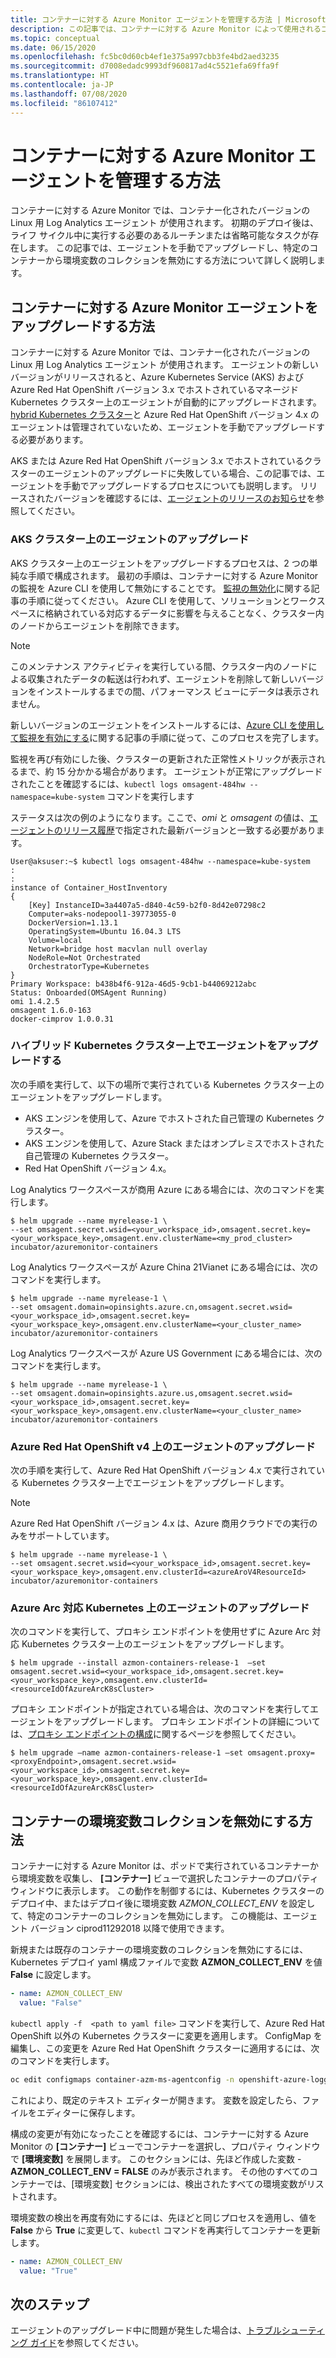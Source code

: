 ```yaml
---
title: コンテナーに対する Azure Monitor エージェントを管理する方法 | Microsoft Docs
description: この記事では、コンテナーに対する Azure Monitor によって使用されるコンテナー化された Log Analytics エージェントで、最も一般的なメンテナンス タスクを管理する方法について説明します。
ms.topic: conceptual
ms.date: 06/15/2020
ms.openlocfilehash: fc5bc0d60cb4ef1e375a997cbb3fe4bd2aed3235
ms.sourcegitcommit: d7008edadc9993df960817ad4c5521efa69ffa9f
ms.translationtype: HT
ms.contentlocale: ja-JP
ms.lasthandoff: 07/08/2020
ms.locfileid: "86107412"
---
```

# <a name="how-to-manage-the-azure-monitor-for-containers-agent"></a>コンテナーに対する Azure Monitor エージェントを管理する方法

コンテナーに対する Azure Monitor では、コンテナー化されたバージョンの Linux 用 Log Analytics エージェント が使用されます。 初期のデプロイ後は、ライフ サイクル中に実行する必要のあるルーチンまたは省略可能なタスクが存在します。 この記事では、エージェントを手動でアップグレードし、特定のコンテナーから環境変数のコレクションを無効にする方法について詳しく説明します。 

## <a name="how-to-upgrade-the-azure-monitor-for-containers-agent"></a>コンテナーに対する Azure Monitor エージェントをアップグレードする方法

コンテナーに対する Azure Monitor では、コンテナー化されたバージョンの Linux 用 Log Analytics エージェント が使用されます。 エージェントの新しいバージョンがリリースされると、Azure Kubernetes Service (AKS) および Azure Red Hat OpenShift バージョン 3.x でホストされているマネージド Kubernetes クラスター上のエージェントが自動的にアップグレードされます。 [hybrid Kubernetes クラスター](container-insights-hybrid-setup.md)と Azure Red Hat OpenShift バージョン 4.x のエージェントは管理されていないため、エージェントを手動でアップグレードする必要があります。

AKS または Azure Red Hat OpenShift バージョン 3.x でホストされているクラスターのエージェントのアップグレードに失敗している場合、この記事では、エージェントを手動でアップグレードするプロセスについても説明します。 リリースされたバージョンを確認するには、[エージェントのリリースのお知らせ](https://github.com/microsoft/docker-provider/tree/ci_feature_prod)を参照してください。

### <a name="upgrade-agent-on-aks-cluster"></a>AKS クラスター上のエージェントのアップグレード

AKS クラスター上のエージェントをアップグレードするプロセスは、2 つの単純な手順で構成されます。 最初の手順は、コンテナーに対する Azure Monitor の監視を Azure CLI を使用して無効にすることです。 [監視の無効化](container-insights-optout.md?#azure-cli)に関する記事の手順に従ってください。 Azure CLI を使用して、ソリューションとワークスペースに格納されている対応するデータに影響を与えることなく、クラスター内のノードからエージェントを削除できます。 

>[!NOTE]
>このメンテナンス アクティビティを実行している間、クラスター内のノードによる収集されたデータの転送は行われず、エージェントを削除して新しいバージョンをインストールするまでの間、パフォーマンス ビューにデータは表示されません。 
>

新しいバージョンのエージェントをインストールするには、[Azure CLI を使用して監視を有効にする](container-insights-enable-new-cluster.md#enable-using-azure-cli)に関する記事の手順に従って、このプロセスを完了します。  

監視を再び有効にした後、クラスターの更新された正常性メトリックが表示されるまで、約 15 分かかる場合があります。 エージェントが正常にアップグレードされたことを確認するには、`kubectl logs omsagent-484hw --namespace=kube-system` コマンドを実行します

ステータスは次の例のようになります。ここで、*omi* と *omsagent* の値は、[エージェントのリリース履歴](https://github.com/microsoft/docker-provider/tree/ci_feature_prod)で指定された最新バージョンと一致する必要があります。  

```console
User@aksuser:~$ kubectl logs omsagent-484hw --namespace=kube-system
:
:
instance of Container_HostInventory
{
    [Key] InstanceID=3a4407a5-d840-4c59-b2f0-8d42e07298c2
    Computer=aks-nodepool1-39773055-0
    DockerVersion=1.13.1
    OperatingSystem=Ubuntu 16.04.3 LTS
    Volume=local
    Network=bridge host macvlan null overlay
    NodeRole=Not Orchestrated
    OrchestratorType=Kubernetes
}
Primary Workspace: b438b4f6-912a-46d5-9cb1-b44069212abc
Status: Onboarded(OMSAgent Running)
omi 1.4.2.5
omsagent 1.6.0-163
docker-cimprov 1.0.0.31
```

### <a name="upgrade-agent-on-hybrid-kubernetes-cluster"></a>ハイブリッド Kubernetes クラスター上でエージェントをアップグレードする

次の手順を実行して、以下の場所で実行されている Kubernetes クラスター上のエージェントをアップグレードします。

* AKS エンジンを使用して、Azure でホストされた自己管理の Kubernetes クラスター。
* AKS エンジンを使用して、Azure Stack またはオンプレミスでホストされた自己管理の Kubernetes クラスター。
* Red Hat OpenShift バージョン 4.x。

Log Analytics ワークスペースが商用 Azure にある場合には、次のコマンドを実行します。

```console
$ helm upgrade --name myrelease-1 \
--set omsagent.secret.wsid=<your_workspace_id>,omsagent.secret.key=<your_workspace_key>,omsagent.env.clusterName=<my_prod_cluster> incubator/azuremonitor-containers
```

Log Analytics ワークスペースが Azure China 21Vianet にある場合には、次のコマンドを実行します。

```console
$ helm upgrade --name myrelease-1 \
--set omsagent.domain=opinsights.azure.cn,omsagent.secret.wsid=<your_workspace_id>,omsagent.secret.key=<your_workspace_key>,omsagent.env.clusterName=<your_cluster_name> incubator/azuremonitor-containers
```

Log Analytics ワークスペースが Azure US Government にある場合には、次のコマンドを実行します。

```console
$ helm upgrade --name myrelease-1 \
--set omsagent.domain=opinsights.azure.us,omsagent.secret.wsid=<your_workspace_id>,omsagent.secret.key=<your_workspace_key>,omsagent.env.clusterName=<your_cluster_name> incubator/azuremonitor-containers
```

### <a name="upgrade-agent-on-azure-red-hat-openshift-v4"></a>Azure Red Hat OpenShift v4 上のエージェントのアップグレード

次の手順を実行して、Azure Red Hat OpenShift バージョン 4.x で実行されている Kubernetes クラスター上でエージェントをアップグレードします。 

>[!NOTE]
>Azure Red Hat OpenShift バージョン 4.x は、Azure 商用クラウドでの実行のみをサポートしています。
>

```console
$ helm upgrade --name myrelease-1 \
--set omsagent.secret.wsid=<your_workspace_id>,omsagent.secret.key=<your_workspace_key>,omsagent.env.clusterId=<azureAroV4ResourceId> incubator/azuremonitor-containers
```

### <a name="upgrade-agent-on-azure-arc-enabled-kubernetes"></a>Azure Arc 対応 Kubernetes 上のエージェントのアップグレード

次のコマンドを実行して、プロキシ エンドポイントを使用せずに Azure Arc 対応 Kubernetes クラスター上のエージェントをアップグレードします。

```console
$ helm upgrade --install azmon-containers-release-1  –set omsagent.secret.wsid=<your_workspace_id>,omsagent.secret.key=<your_workspace_key>,omsagent.env.clusterId=<resourceIdOfAzureArcK8sCluster>
```

プロキシ エンドポイントが指定されている場合は、次のコマンドを実行してエージェントをアップグレードします。 プロキシ エンドポイントの詳細については、[プロキシ エンドポイントの構成](container-insights-enable-arc-enabled-clusters.md#configure-proxy-endpoint)に関するページを参照してください。

```console
$ helm upgrade –name azmon-containers-release-1 –set omsagent.proxy=<proxyEndpoint>,omsagent.secret.wsid=<your_workspace_id>,omsagent.secret.key=<your_workspace_key>,omsagent.env.clusterId=<resourceIdOfAzureArcK8sCluster>
```

## <a name="how-to-disable-environment-variable-collection-on-a-container"></a>コンテナーの環境変数コレクションを無効にする方法

コンテナーに対する Azure Monitor は、ポッドで実行されているコンテナーから環境変数を収集し、 **[コンテナー]** ビューで選択したコンテナーのプロパティ ウィンドウに表示します。 この動作を制御するには、Kubernetes クラスターのデプロイ中、またはデプロイ後に環境変数 *AZMON_COLLECT_ENV* を設定して、特定のコンテナーのコレクションを無効にします。 この機能は、エージェント バージョン ciprod11292018 以降で使用できます。  

新規または既存のコンテナーの環境変数のコレクションを無効にするには、Kubernetes デプロイ yaml 構成ファイルで変数 **AZMON_COLLECT_ENV** を値 **False** に設定します。 

```yaml
- name: AZMON_COLLECT_ENV  
  value: "False"  
```

`kubectl apply -f  <path to yaml file>` コマンドを実行して、Azure Red Hat OpenShift 以外の Kubernetes クラスターに変更を適用します。 ConfigMap を編集し、この変更を Azure Red Hat OpenShift クラスターに適用するには、次のコマンドを実行します。

```bash
oc edit configmaps container-azm-ms-agentconfig -n openshift-azure-logging
```

これにより、既定のテキスト エディターが開きます。 変数を設定したら、ファイルをエディターに保存します。

構成の変更が有効になったことを確認するには、コンテナーに対する Azure Monitor の **[コンテナー]** ビューでコンテナーを選択し、プロパティ ウィンドウで **[環境変数]** を展開します。  このセクションには、先ほど作成した変数 - **AZMON_COLLECT_ENV = FALSE** のみが表示されます。 その他のすべてのコンテナーでは、[環境変数] セクションには、検出されたすべての環境変数がリストされます。

環境変数の検出を再度有効にするには、先ほどと同じプロセスを適用し、値を **False** から **True** に変更して、`kubectl` コマンドを再実行してコンテナーを更新します。  

```yaml
- name: AZMON_COLLECT_ENV  
  value: "True"  
```  

## <a name="next-steps"></a>次のステップ

エージェントのアップグレード中に問題が発生した場合は、[トラブルシューティング ガイド](container-insights-troubleshoot.md)を参照してください。
